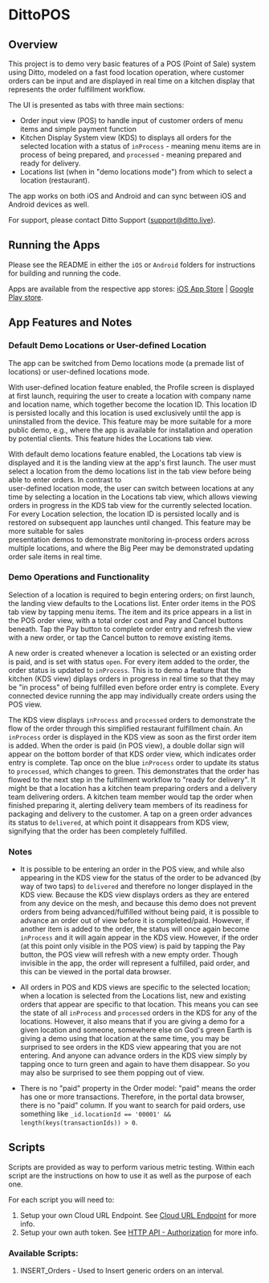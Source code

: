 # DittoPOS  

## Overview  
This project is to demo very basic features of a POS (Point of Sale) system using Ditto, modeled on a fast food location operation, 
where customer orders can be input and are displayed in real time on a kitchen display that represents the order fulfillment workflow.  

The UI is presented as tabs with three main sections:
- Order input view (POS) to handle input of customer orders of menu items and simple payment function 
- Kitchen Display System view (KDS) to displays all orders for the selected location with a status of `inProcess` - meaning menu items 
are in process of being prepared, and `processed` - meaning prepared and ready for delivery.  
- Locations list (when in "demo locations mode") from which to select a location (restaurant).

The app works on both iOS and Android and can sync between iOS and Android devices as well. 

For support, please contact Ditto Support (<support@ditto.live>).

## Running the Apps
Please see the README in either the `iOS` or `Android` folders for instructions for building and running the code.

Apps are available from the respective app stores: [iOS App Store](https://apps.apple.com/us/app/ditto-pos/id6449074700) | [Google Play store](https://play.google.com/store/apps/details?id=live.ditto.pos).

## App Features and Notes

### Default Demo Locations or User-defined Location  
The app can be switched from Demo locations mode (a premade list of locations) or user-defined locations mode.    

With user-defined location feature enabled, the Profile screen is displayed at first launch, requiring the user to create a location with 
company name and location name, which together become the location ID. This location ID is persisted locally and this location is 
used exclusively until the app is uninstalled from the device. This feature may be more suitable for a more public demo, e.g., where the 
app is available for installation and operation by potential clients. This feature hides the Locations tab view.    

With default demo locations feature enabled, the Locations tab view is displayed and it is the landing view at the app's first launch. 
The user must select a location from the demo locations list in the tab view before being able to enter orders. In contrast to  
user-defined location mode, the user can switch between locations at any time by selecting a location in the Locations tab view, which 
allows viewing orders in progress in the KDS tab view for the currently selected location. For every Location selection, the location ID 
is persisted locally and is restored on subsequent app launches until changed. This feature may be more suitable for sales  
presentation demos to demonstrate monitoring in-process orders across multiple locations, and where the Big Peer may be demonstrated 
updating order sale items in real time.  

### Demo Operations and Functionality  
Selection of a location is required to begin entering orders; on first launch, the landing view defaults to the Locations list. Enter 
order items in the POS tab view by tapping menu items. The item and its price appears in a list in the POS order view, with a total 
order cost and Pay and Cancel buttons beneath. Tap the Pay button to complete order entry and refresh the view with a new order, or tap 
the Cancel button to remove existing items.  

A new order is created whenever a location is selected or an existing order is paid, and is set with status `open`. For every item added 
to the order, the order status is updated to `inProcess`. This is to demo a feature that the kitchen (KDS view) diplays orders in 
progress in real time so that they may be "in process" of being fulfilled even before order entry is complete. Every connected device 
running the app may individually create orders using the POS view.    

The KDS view displays `inProcess` and `processed` orders to demonstrate the flow of the order through this simplified restaurant 
fulfillment chain. An `inProcess` order is displayed in the KDS view as soon as the first order item is added. When the order is 
paid (in POS view), a double dollar sign will appear on the bottom border of that KDS order view, which indicates order entry is complete. 
Tap once on the blue `inProcess` order to update its status to `processed`, which changes to green. This demonstrates that the order has 
flowed to the next step in the fulfillment workflow to "ready for delivery". It might be that a location has a kitchen team preparing 
orders and a delivery team delivering orders. A kitchen team member would tap the order when finished preparing it, alerting delivery team 
members of its readiness for packaging and delivery to the customer. A tap on a green order advances its status to `delivered`, at which 
point it disappears from KDS view, signifying that the order has been completely fulfilled.  


### Notes 
- It is possible to be entering an order in the POS view, and while also appearing in the KDS view for the status of the order to be 
advanced (by way of two taps) to `delivered` and therefore no longer displayed in the KDS view. Because the KDS view displays orders as 
they are entered from any device on the mesh, and because this demo does not prevent orders from being advanced/fulfilled without being 
paid, it is possible to advance an order out of view before it is completed/paid. However, if another item is added to the order, the 
status will once again become `inProcess` and it will again appear in the KDS view. However, if the order (at this point only visible in 
the POS view) is paid by tapping the Pay button, the POS view will refresh with a new empty order. Though invisible in the app, the order 
will represent a fulfilled, paid order, and this can be viewed in the portal data browser.

- All orders in POS and KDS views are specific to the selected location; when a location is selected from the Locations list, new and 
existing orders that appear are specific to that location. This means you can see the state of all `inProcess` and `processed` orders in the 
KDS for any of the locations. However, it also means that if you are giving a demo for a given location and someone, somewhere else on God's 
green Earth is giving a demo using that location at the same time, you may be surprised to see orders in the KDS view appearing that you are 
not entering. And anyone can advance orders in the KDS view simply by tapping once to turn green and again to have them disappear. So you may 
also be surprised to see them popping out of view.  

- There is no "paid" property in the Order model: "paid" means the order has one or more transactions. Therefore, in the portal data browser, 
there is no "paid" column. If you want to search for paid orders, use something like ```_id.locationId == '00001' && length(keys(transactionIds)) > 0```.  


## Scripts
Scripts are provided as way to perform various metric testing. Within each script are the instructions on how to use it as well as the purpose of each one.

For each script you will need to:
1. Setup your own Cloud URL Endpoint. See [Cloud URL Endpoint](https://docs.ditto.live/cloud/http-api/getting-started#RBdx2) for more info.
2. Setup your own auth token. See [HTTP API - Authorization](https://docs.ditto.live/cloud/http-api/getting-started#RBdx2) for more info.

### Available Scripts:
1. INSERT_Orders - Used to Insert generic orders on an interval.
